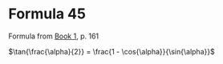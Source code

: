 # Formula 45

Formula from [Book 1](../../Buch1.md), p. 161

$\tan{\frac{\alpha}{2}} = \frac{1 - \cos{\alpha}}{\sin{\alpha}}$
